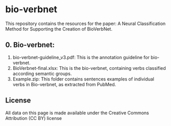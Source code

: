 # bio-verbnet
This repository contains the resources for the paper: A Neural Classification Method for Supporting the Creation of BioVerbNet.

## 0. Bio-verbnet:
1. bio-verbnet-guideline_v3.pdf: This is the annotation guideline for bio-verbnet.
2. BioVerbnet-final.xlsx: This is the bio-verbnet, containing verbs classified according semantic groups.
3. Example.zip: This folder contains sentences examples of individual verbs in Bio-verbnet, as extracted from PubMed. 

## License
All data on this page is made available under the Creative Commons Attribution (CC BY) license
